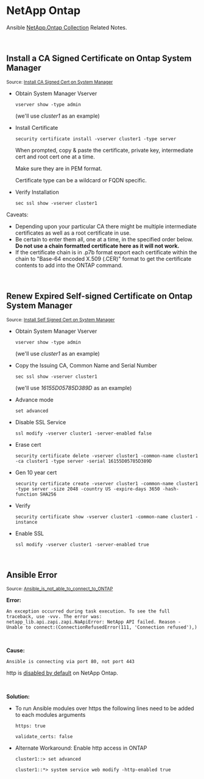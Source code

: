 # NetApp Ontap

Ansible [NetApp.Ontap Collection](https://docs.ansible.com/ansible/latest/collections/netapp/ontap/index.html#netapp-ontap) Related Notes.

<br />

## Install a CA Signed Certificate on Ontap System Manager

<small>Source: [Install CA Signed Cert on System Manager](https://kb.netapp.com/Advice_and_Troubleshooting/Data_Storage_Software/ONTAP_OS/How_to_install_a_Certificate_Authority_(CA)_signed_certificate_in_ONTAP_for_System_Manager_use)</small>


- Obtain System Manager Vserver 

    `vserver show -type admin`
    
    (we'll use _cluster1_ as an example)

- Install Certificate

  `security certificate install -vserver cluster1 -type server`

    When prompted, copy & paste the certificate, private key, intermediate cert and root cert one at a time.
    
    Make sure they are in PEM format.
    
    Certificate type can be a wildcard or FQDN specific.

- Verify Installation

  `sec ssl show -vserver cluster1`


Caveats:
- Depending upon your particular CA there might be multiple intermediate certificates as well as a root certificate in use. 
- Be certain to enter them all, one at a time, in the specified order below.  **Do not use a chain formatted certificate here as it will not work.**
- If the certificate chain is in .p7b format export each certificate within the chain to "Base-64 encoded X.509 (.CER)" format to get the certificate contents to add into the ONTAP command. 

<br/>

## Renew Expired Self-signed Certificate on Ontap System Manager

<small>Source: [Install Self Signed Cert on System Manager](https://kb.netapp.com/Advice_and_Troubleshooting/Data_Storage_Software/ONTAP_OS/How_to_install_a_Certificate_Authority_(CA)_signed_certificate_in_ONTAP_for_System_Manager_use)</small>

- Obtain System Manager Vserver 

    `vserver show -type admin`
    
    (we'll use _cluster1_ as an example)

- Copy the Issuing CA, Common Name and Serial Number

  `sec ssl show -vserver cluster1 `

   (we'll use _16155D05785D389D_ as an example)

- Advance mode

  `set advanced`

- Disable SSL Service

  `ssl modify -vserver cluster1 -server-enabled false`

- Erase cert

  `security certificate delete -vserver cluster1 -common-name cluster1 -ca cluster1 -type server -serial 16155D05785D389D`

- Gen 10 year cert

  `security certificate create -vserver cluster1 -common-name cluster1 -type server -size 2048 -country US -expire-days 3650 -hash-function SHA256`

- Verify

  `security certificate show -vserver cluster1 -common-name cluster1 -instance`

- Enable SSL

  `ssl modify -vserver cluster1 -server-enabled true`

<br/>

## Ansible Error

<small>Source: [Ansible_is_not_able_to_connect_to_ONTAP](https://kb.netapp.com/Advice_and_Troubleshooting/Data_Storage_Software/ONTAP_OS/Ansible_is_not_able_to_connect_to_ONTAP)</small>


__Error:__

`An exception occurred during task execution. To see the full traceback, use -vvv. The error was: netapp_lib.api.zapi.zapi.NaApiError: NetApp API failed. Reason - Unable to connect:(ConnectionRefusedError(111, 'Connection refused'),)`

<br>


__Cause:__

`Ansible is connecting via port 80, not port 443`

http is [disabled by default](https://library.netapp.com/ecmdocs/ECMP1196993/html/GUID-45B42EA2-E12A-45F4-9357-E441C82B2430.html) on NetApp Ontap.

<br>


__Solution:__

- To run Ansible modules over https the following lines need to be added to each modules arguments

    `https: true`
    
    `validate_certs: false`

- Alternate Workaround: Enable http access in ONTAP

  `cluster1::> set advanced`
  
  `cluster1::*> system service web modify -http-enabled true`

